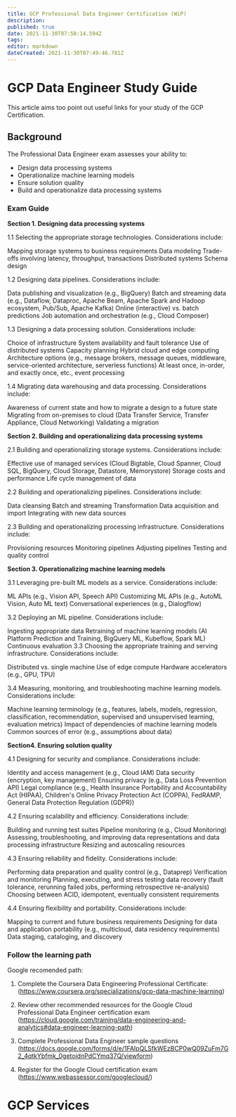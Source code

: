 ```yaml
---
title: GCP Professional Data Engineer Certification (WiP)
description: 
published: true
date: 2021-11-30T07:50:14.594Z
tags: 
editor: markdown
dateCreated: 2021-11-30T07:49:46.781Z
---
```


# GCP Data Engineer Study Guide
This article aims too point out useful links for your study of the GCP Certification.

## Background
The Professional Data Engineer exam assesses your ability to:

- Design data processing systems
- Operationalize machine learning models
- Ensure solution quality
- Build and operationalize data processing systems

### Exam Guide
**Section 1. Designing data processing systems**

1.1 Selecting the appropriate storage technologies. Considerations include:

Mapping storage systems to business requirements
Data modeling
Trade-offs involving latency, throughput, transactions
Distributed systems
Schema design

1.2 Designing data pipelines. Considerations include:

Data publishing and visualization (e.g., BigQuery)
Batch and streaming data (e.g., Dataflow, Dataproc, Apache Beam, Apache Spark and Hadoop ecosystem, Pub/Sub, Apache Kafka)
Online (interactive) vs. batch predictions
Job automation and orchestration (e.g., Cloud Composer)

1.3 Designing a data processing solution. Considerations include:

Choice of infrastructure
System availability and fault tolerance
Use of distributed systems
Capacity planning
Hybrid cloud and edge computing
Architecture options (e.g., message brokers, message queues, middleware, service-oriented architecture, serverless functions)
At least once, in-order, and exactly once, etc., event processing

1.4 Migrating data warehousing and data processing. Considerations include:

Awareness of current state and how to migrate a design to a future state
Migrating from on-premises to cloud (Data Transfer Service, Transfer Appliance, Cloud Networking)
Validating a migration

**Section 2. Building and operationalizing data processing systems**

2.1 Building and operationalizing storage systems. Considerations include:

Effective use of managed services (Cloud Bigtable, Cloud Spanner, Cloud SQL, BigQuery, Cloud Storage, Datastore, Memorystore)
Storage costs and performance
Life cycle management of data

2.2 Building and operationalizing pipelines. Considerations include:

Data cleansing
Batch and streaming
Transformation
Data acquisition and import
Integrating with new data sources

2.3 Building and operationalizing processing infrastructure. Considerations include:

Provisioning resources
Monitoring pipelines
Adjusting pipelines
Testing and quality control

**Section 3. Operationalizing machine learning models**

3.1 Leveraging pre-built ML models as a service. Considerations include:

ML APIs (e.g., Vision API, Speech API)
Customizing ML APIs (e.g., AutoML Vision, Auto ML text)
Conversational experiences (e.g., Dialogflow)

3.2 Deploying an ML pipeline. Considerations include:

Ingesting appropriate data
Retraining of machine learning models (AI Platform Prediction and Training, BigQuery ML, Kubeflow, Spark ML)
Continuous evaluation
3.3 Choosing the appropriate training and serving infrastructure. Considerations include:

Distributed vs. single machine
Use of edge compute
Hardware accelerators (e.g., GPU, TPU)

3.4 Measuring, monitoring, and troubleshooting machine learning models. Considerations include:

Machine learning terminology (e.g., features, labels, models, regression, classification, recommendation, supervised and unsupervised learning, evaluation metrics)
Impact of dependencies of machine learning models
Common sources of error (e.g., assumptions about data)

**Section4. Ensuring solution quality**

4.1 Designing for security and compliance. Considerations include:

Identity and access management (e.g., Cloud IAM)
Data security (encryption, key management)
Ensuring privacy (e.g., Data Loss Prevention API)
Legal compliance (e.g., Health Insurance Portability and Accountability Act (HIPAA), Children's Online Privacy Protection Act (COPPA), FedRAMP, General Data Protection Regulation (GDPR))

4.2 Ensuring scalability and efficiency. Considerations include:

Building and running test suites
Pipeline monitoring (e.g., Cloud Monitoring)
Assessing, troubleshooting, and improving data representations and data processing infrastructure
Resizing and autoscaling resources

4.3 Ensuring reliability and fidelity. Considerations include:

Performing data preparation and quality control (e.g., Dataprep)
Verification and monitoring
Planning, executing, and stress testing data recovery (fault tolerance, rerunning failed jobs, performing retrospective re-analysis)
Choosing between ACID, idempotent, eventually consistent requirements

4.4 Ensuring flexibility and portability. Considerations include:

Mapping to current and future business requirements
Designing for data and application portability (e.g., multicloud, data residency requirements)
Data staging, cataloging, and discovery

### Follow the learning path

Google recomended path:

1) Complete the Coursera Data Engineering Professional Certificate: (https://www.coursera.org/specializations/gcp-data-machine-learning)

2) Review other recommended resources for the Google Cloud Professional Data Engineer certification exam (https://cloud.google.com/training/data-engineering-and-analytics#data-engineer-learning-path)

4) Complete Professional Data Engineer sample questions (https://docs.google.com/forms/d/e/1FAIpQLSfkWEzBCP0wQ09ZuFm7G2_4qtkYbfmk_0getojdnPdCYmq37Q/viewform)

5) Register for the Google Cloud certification exam (https://www.webassessor.com/googlecloud/)

# GCP Services


